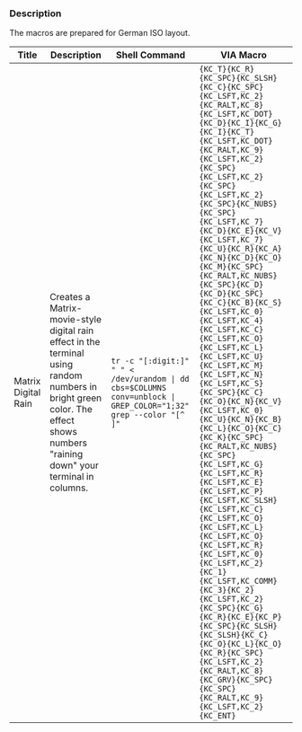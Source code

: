 ### Description 
The macros are prepared for German ISO layout.

| Title | Description | Shell Command | VIA Macro |
|-------|-------------|---------------|-----------|
| Matrix Digital Rain | Creates a Matrix-movie-style digital rain effect in the terminal using random numbers in bright green color. The effect shows numbers "raining down" your terminal in columns. | `tr -c "[:digit:]" " " < /dev/urandom \| dd cbs=$COLUMNS conv=unblock \| GREP_COLOR="1;32" grep --color "[^ ]"` | `{KC_T}{KC_R}{KC_SPC}{KC_SLSH}{KC_C}{KC_SPC}{KC_LSFT,KC_2}{KC_RALT,KC_8}{KC_LSFT,KC_DOT}{KC_D}{KC_I}{KC_G}{KC_I}{KC_T}{KC_LSFT,KC_DOT}{KC_RALT,KC_9}{KC_LSFT,KC_2}{KC_SPC}{KC_LSFT,KC_2}{KC_SPC}{KC_LSFT,KC_2}{KC_SPC}{KC_NUBS}{KC_SPC}{KC_LSFT,KC_7}{KC_D}{KC_E}{KC_V}{KC_LSFT,KC_7}{KC_U}{KC_R}{KC_A}{KC_N}{KC_D}{KC_O}{KC_M}{KC_SPC}{KC_RALT,KC_NUBS}{KC_SPC}{KC_D}{KC_D}{KC_SPC}{KC_C}{KC_B}{KC_S}{KC_LSFT,KC_0}{KC_LSFT,KC_4}{KC_LSFT,KC_C}{KC_LSFT,KC_O}{KC_LSFT,KC_L}{KC_LSFT,KC_U}{KC_LSFT,KC_M}{KC_LSFT,KC_N}{KC_LSFT,KC_S}{KC_SPC}{KC_C}{KC_O}{KC_N}{KC_V}{KC_LSFT,KC_0}{KC_U}{KC_N}{KC_B}{KC_L}{KC_O}{KC_C}{KC_K}{KC_SPC}{KC_RALT,KC_NUBS}{KC_SPC}{KC_LSFT,KC_G}{KC_LSFT,KC_R}{KC_LSFT,KC_E}{KC_LSFT,KC_P}{KC_LSFT,KC_SLSH}{KC_LSFT,KC_C}{KC_LSFT,KC_O}{KC_LSFT,KC_L}{KC_LSFT,KC_O}{KC_LSFT,KC_R}{KC_LSFT,KC_0}{KC_LSFT,KC_2}{KC_1}{KC_LSFT,KC_COMM}{KC_3}{KC_2}{KC_LSFT,KC_2}{KC_SPC}{KC_G}{KC_R}{KC_E}{KC_P}{KC_SPC}{KC_SLSH}{KC_SLSH}{KC_C}{KC_O}{KC_L}{KC_O}{KC_R}{KC_SPC}{KC_LSFT,KC_2}{KC_RALT,KC_8}{KC_GRV}{KC_SPC}{KC_SPC}{KC_RALT,KC_9}{KC_LSFT,KC_2}{KC_ENT}` |
